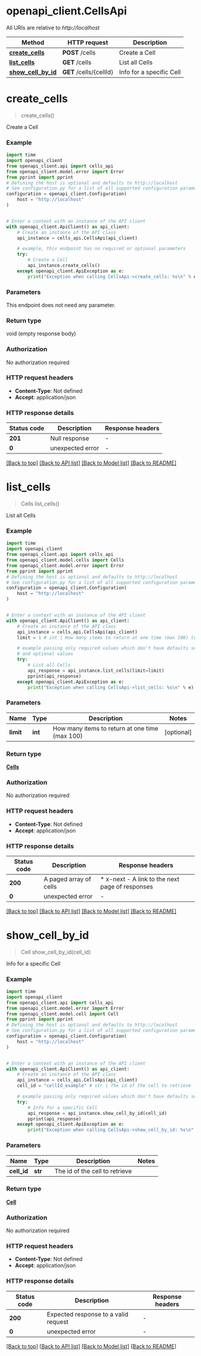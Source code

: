 # openapi_client.CellsApi

All URIs are relative to *http://localhost*

Method | HTTP request | Description
------------- | ------------- | -------------
[**create_cells**](CellsApi.md#create_cells) | **POST** /cells | Create a Cell
[**list_cells**](CellsApi.md#list_cells) | **GET** /cells | List all Cells
[**show_cell_by_id**](CellsApi.md#show_cell_by_id) | **GET** /cells/{cellId} | Info for a specific Cell


# **create_cells**
> create_cells()

Create a Cell

### Example


```python
import time
import openapi_client
from openapi_client.api import cells_api
from openapi_client.model.error import Error
from pprint import pprint
# Defining the host is optional and defaults to http://localhost
# See configuration.py for a list of all supported configuration parameters.
configuration = openapi_client.Configuration(
    host = "http://localhost"
)


# Enter a context with an instance of the API client
with openapi_client.ApiClient() as api_client:
    # Create an instance of the API class
    api_instance = cells_api.CellsApi(api_client)

    # example, this endpoint has no required or optional parameters
    try:
        # Create a Cell
        api_instance.create_cells()
    except openapi_client.ApiException as e:
        print("Exception when calling CellsApi->create_cells: %s\n" % e)
```


### Parameters
This endpoint does not need any parameter.

### Return type

void (empty response body)

### Authorization

No authorization required

### HTTP request headers

 - **Content-Type**: Not defined
 - **Accept**: application/json


### HTTP response details

| Status code | Description | Response headers |
|-------------|-------------|------------------|
**201** | Null response |  -  |
**0** | unexpected error |  -  |

[[Back to top]](#) [[Back to API list]](../README.md#documentation-for-api-endpoints) [[Back to Model list]](../README.md#documentation-for-models) [[Back to README]](../README.md)

# **list_cells**
> Cells list_cells()

List all Cells

### Example


```python
import time
import openapi_client
from openapi_client.api import cells_api
from openapi_client.model.cells import Cells
from openapi_client.model.error import Error
from pprint import pprint
# Defining the host is optional and defaults to http://localhost
# See configuration.py for a list of all supported configuration parameters.
configuration = openapi_client.Configuration(
    host = "http://localhost"
)


# Enter a context with an instance of the API client
with openapi_client.ApiClient() as api_client:
    # Create an instance of the API class
    api_instance = cells_api.CellsApi(api_client)
    limit = 1 # int | How many items to return at one time (max 100) (optional)

    # example passing only required values which don't have defaults set
    # and optional values
    try:
        # List all Cells
        api_response = api_instance.list_cells(limit=limit)
        pprint(api_response)
    except openapi_client.ApiException as e:
        print("Exception when calling CellsApi->list_cells: %s\n" % e)
```


### Parameters

Name | Type | Description  | Notes
------------- | ------------- | ------------- | -------------
 **limit** | **int**| How many items to return at one time (max 100) | [optional]

### Return type

[**Cells**](Cells.md)

### Authorization

No authorization required

### HTTP request headers

 - **Content-Type**: Not defined
 - **Accept**: application/json


### HTTP response details

| Status code | Description | Response headers |
|-------------|-------------|------------------|
**200** | A paged array of cells |  * x-next - A link to the next page of responses <br>  |
**0** | unexpected error |  -  |

[[Back to top]](#) [[Back to API list]](../README.md#documentation-for-api-endpoints) [[Back to Model list]](../README.md#documentation-for-models) [[Back to README]](../README.md)

# **show_cell_by_id**
> Cell show_cell_by_id(cell_id)

Info for a specific Cell

### Example


```python
import time
import openapi_client
from openapi_client.api import cells_api
from openapi_client.model.error import Error
from openapi_client.model.cell import Cell
from pprint import pprint
# Defining the host is optional and defaults to http://localhost
# See configuration.py for a list of all supported configuration parameters.
configuration = openapi_client.Configuration(
    host = "http://localhost"
)


# Enter a context with an instance of the API client
with openapi_client.ApiClient() as api_client:
    # Create an instance of the API class
    api_instance = cells_api.CellsApi(api_client)
    cell_id = "cellId_example" # str | The id of the cell to retrieve

    # example passing only required values which don't have defaults set
    try:
        # Info for a specific Cell
        api_response = api_instance.show_cell_by_id(cell_id)
        pprint(api_response)
    except openapi_client.ApiException as e:
        print("Exception when calling CellsApi->show_cell_by_id: %s\n" % e)
```


### Parameters

Name | Type | Description  | Notes
------------- | ------------- | ------------- | -------------
 **cell_id** | **str**| The id of the cell to retrieve |

### Return type

[**Cell**](Cell.md)

### Authorization

No authorization required

### HTTP request headers

 - **Content-Type**: Not defined
 - **Accept**: application/json


### HTTP response details

| Status code | Description | Response headers |
|-------------|-------------|------------------|
**200** | Expected response to a valid request |  -  |
**0** | unexpected error |  -  |

[[Back to top]](#) [[Back to API list]](../README.md#documentation-for-api-endpoints) [[Back to Model list]](../README.md#documentation-for-models) [[Back to README]](../README.md)

